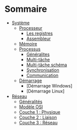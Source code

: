 # Sommaire

- [Système](./systeme/systeme.md)
  	- [Processeur](./systeme/processeur.md)
  		- [Les registres](./systeme/processeur_generalites.md)
  	  	- [Assembleur](./systeme/processeur_assembleur.md)
  	- [Mémoire](./systeme/memoire.md)
  	- [Processus](./systeme/processus.md)
		- [Généralites](./systeme/processus_generalites.md) 
		- [Multi-tâche](./systeme/processus_multitache.md)
		- [Multi-tâche schéma](./systeme/multitache_schema.md)
  		- [Synchronisation](./systeme/processus_synchronisation.md)
		- [Communication](./systeme/processus_communication.md)
  	- [Démarrage](./systeme/demarrage.md)
  		- [Démarrage Windows]
  	 	- [Démarrage Linux] 
- [Réseau](./reseau/reseau.md)
	- [Généralités](./reseau/generalites.md)
	- [Modèle OSI](./reseau/osi.md)
	- [Couche 1 : Physique](./reseau/physique.md)
	- [Couche 2 : Liaison](./reseau/liaison.md)
 	- [Couche 3 : Réseau](./reseau/reseau.md)
